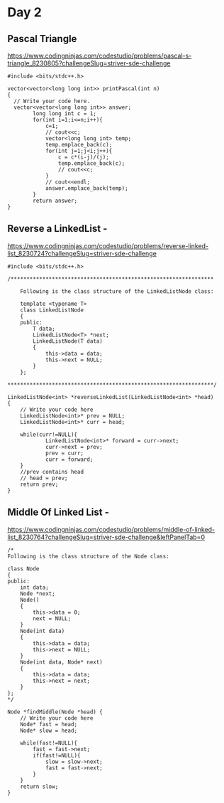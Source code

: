# Day 2

## Pascal Triangle 

https://www.codingninjas.com/codestudio/problems/pascal-s-triangle_8230805?challengeSlug=striver-sde-challenge

```
#include <bits/stdc++.h>

vector<vector<long long int>> printPascal(int n) 
{
  // Write your code here.
  vector<vector<long long int>> answer;
        long long int c = 1;
        for(int i=1;i<=n;i++){
            c=1;
            // cout<<c;
            vector<long long int> temp;
            temp.emplace_back(c);
            for(int j=1;j<i;j++){
                c = c*(i-j)/(j);
                temp.emplace_back(c);
                // cout<<c;
            }
            // cout<<endl;
            answer.emplace_back(temp);
        }
        return answer;
}

```
 
## Reverse a LinkedList - 

https://www.codingninjas.com/codestudio/problems/reverse-linked-list_8230724?challengeSlug=striver-sde-challenge

```
#include <bits/stdc++.h>

/****************************************************************

    Following is the class structure of the LinkedListNode class:

    template <typename T>
    class LinkedListNode
    {
    public:
        T data;
        LinkedListNode<T> *next;
        LinkedListNode(T data)
        {
            this->data = data;
            this->next = NULL;
        }
    };

*****************************************************************/

LinkedListNode<int> *reverseLinkedList(LinkedListNode<int> *head) 
{
    // Write your code here
    LinkedListNode<int>* prev = NULL;
    LinkedListNode<int>* curr = head;
    
    while(curr!=NULL){
            LinkedListNode<int>* forward = curr->next;
            curr->next = prev;
            prev = curr;
            curr = forward;
    }
    //prev contains head
    // head = prev;
    return prev;
}
```
## Middle Of Linked List - 

https://www.codingninjas.com/codestudio/problems/middle-of-linked-list_8230764?challengeSlug=striver-sde-challenge&leftPanelTab=0

```
/*
Following is the class structure of the Node class:

class Node
{
public:
    int data;
    Node *next;
    Node()
    {
        this->data = 0;
        next = NULL;
    }
    Node(int data)
    {
        this->data = data; 
        this->next = NULL;
    }
    Node(int data, Node* next)
    {
        this->data = data;
        this->next = next;
    }
};
*/

Node *findMiddle(Node *head) {
    // Write your code here
    Node* fast = head;
    Node* slow = head;

    while(fast!=NULL){
        fast = fast->next;
        if(fast!=NULL){
            slow = slow->next;
            fast = fast->next;
        }
    }
    return slow;
}


```